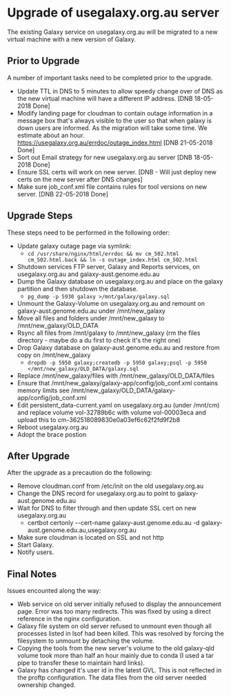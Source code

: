 # Upgrade of usegalaxy.org.au server

The existing Galaxy service on usegalaxy.org.au will be migrated to a new virtual machine with a new version of Galaxy.

## Prior to Upgrade
A number of important tasks need to be completed prior to the upgrade.
* Update TTL in DNS to 5 minutes to allow speedy change over of DNS as the new virtual machine will have a different IP address. [DNB 18-05-2018 Done]
* Modify landing page for cloudman to contain outage information in a message box that's always visible to the user so that when galaxy is down users are informed. As the migration will take some time.  We estimate about an hour. https://usegalaxy.org.au/errdoc/outage_index.html [DNB 21-05-2018 Done]
* Sort out Email strategy for new usegalaxy.org.au server [DNB 18-05-2018 Done]
* Ensure SSL certs will work on new server. [DNB - Will just deploy new certs on the new server after DNS changes]
* Make sure job_conf.xml file contains rules for tool versions on new server. [DNB 22-05-2018 Done]

## Upgrade Steps
These steps need to be performed in the following order:
* Update galaxy outage page via symlink: 
  * ```cd /usr/share/nginx/html/errdoc && mv cm_502.html cm_502.html.back && ln -s outage_index.html cm_502.html```
* Shutdown services FTP server, Galaxy and Reports services, on usegalaxy.org.au and galaxy-aust.genome.edu.au
* Dump the Galaxy database on usegalaxy.org.au and place on the galaxy partition and then shutdown the database.
  * ```pg_dump -p 5930 galaxy >/mnt/galaxy/galaxy.sql```
* Unmount the Galaxy-Volume on usegalaxy.org.au and remount on galaxy-aust.genome.edu.au under /mnt/new_galaxy
* Move all files and folders under /mnt/new_galaxy to /mnt/new_galaxy/OLD_DATA
* Rsync all files from /mnt/galaxy to /mnt/new_galaxy (rm the files directory - maybe do a du first to check it's the right one)
* Drop Galaxy database on galaxy-aust.genome.edu.au and restore from copy on /mnt/new_galaxy
  * ```dropdb -p 5950 galaxy;createdb -p 5950 galaxy;psql -p 5950 </mnt/new_galaxy/OLD_DATA/galaxy.sql```
* Replace /mnt/new_galaxy/files with /mnt/new_galaxy/OLD_DATA/files
* Ensure that /mnt/new_galaxy/galaxy-app/config/job_conf.xml contains memory limits see /mnt/new_galaxy/OLD_DATA/galaxy-app/config/job_conf.xml
* Edit persistent_data-current.yaml on usegalaxy.org.au (under /mnt/cm) and replace volume vol-32789b6c with volume vol-00003eca and upload this to cm-362518089830e0a03ef6c62f2fd9f2b8
* Reboot usegalaxy.org.au
* Adopt the brace postion

## After Upgrade
After the upgrade as a precaution do the following:
* Remove cloudman.conf from /etc/init on the old usegalaxy.org.au
* Change the DNS record for usegalaxy.org.au to point to galaxy-aust.genome.edu.au
* Wait for DNS to filter through and then update SSL cert on new usegalaxy.org.au
  * certbot certonly --cert-name galaxy-aust.genome.edu.au -d galaxy-aust.genome.edu.au,usegalaxy.org.au
* Make sure cloudman is located on SSL and not http
* Start Galaxy.
* Notify users.

## Final Notes
Issues encounted along the way:
* Web service on old server initially refused to display the announcement page. Error was too many redirects. This was fixed by using a direct reference in the nginx configuration.
* Galaxy file system on old server refused to unmount even though all processes listed in lsof had been killed. This was resolved by forcing the filesystem to unmount by detaching the volume.
* Copying the tools from the new server's volume to the old galaxy-qld volume took more than half an hour mainly due to conda (I used a tar pipe to transfer these to maintain hard links).
* Galaxy has changed it's user id in the latest GVL. This is not reflected in the proftp configuration. The data files from the old server needed ownership changed.
